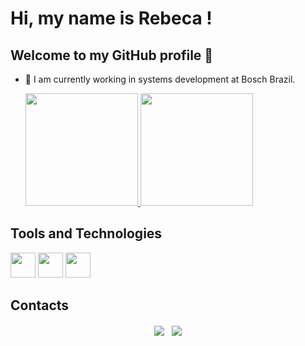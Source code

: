 # Hi, my name is Rebeca ! 
## Welcome to my GitHub profile 👋

- 🔭 I am currently working in systems development at Bosch Brazil.

  <div>
  <a href="https://github.com/Rebecapreza" target="_blank">
    <img loading="lazy" height="180em" src="https://github-readme-stats.vercel.app/api/top-langs/?username=Rebecapreza&layout=compact&langs_count=7&theme=dracula"/>
    <img loading="lazy" height="180em" src="https://github-readme-stats.vercel.app/api?username=Rebecapreza&show_icons=true&theme=dracula&include_all_commits=true&count_private=true"/>
  </a>
</div>


## Tools and Technologies
<img loading="lazy" src="https://cdn.jsdelivr.net/gh/devicons/devicon@latest/icons/canva/canva-original.svg" width="40" height="40"/> <img loading="lazy" src="https://cdn.jsdelivr.net/gh/devicons/devicon@latest/icons/java/java-original-wordmark.svg" width="40" height="40"/> <img loading="lazy" src="https://cdn.jsdelivr.net/gh/devicons/devicon@latest/icons/python/python-original.svg" width="40" height="40"/>

## Contacts
<div style="display: flex; gap: 12px; align-items: center; justify-content: center; margin-top: 20px;">
  <a href="https://www.linkedin.com/in/rebeca-preza-5b157a357/" target="_blank">
    <img loading="lazy" src="https://img.shields.io/badge/-LinkedIn-%230077B5?style=for-the-badge&logo=linkedin&logoColor=white">
  </a>
  <a href="mailto:prezarebecaa@gmail.com" target="_blank">
    <img loading="lazy" src="https://img.shields.io/badge/Gmail-D14836?style=for-the-badge&logo=gmail&logoColor=white">
  </a>
</div>







